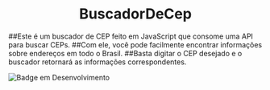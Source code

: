 <h1 align="center"> BuscadorDeCep </h1>

##Este é um buscador de CEP feito em JavaScript que consome uma API para buscar CEPs.
##Com ele, você pode facilmente encontrar informações sobre endereços em todo o Brasil.
##Basta digitar o CEP desejado e o buscador retornará as informações correspondentes.


![Badge em Desenvolvimento](http://img.shields.io/static/v1?label=STATUS&message=EM%20DESENVOLVIMENTO&color=GREEN&style=for-the-badge)
